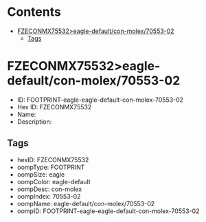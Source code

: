 



Contents
========

* [FZECONMX75532>eagle-default/con-molex/70553-02](#fzeconmx75532eagle-defaultcon-molex70553-02)
	* [Tags](#tags)

# FZECONMX75532>eagle-default/con-molex/70553-02

- ID: FOOTPRINT-eagle-eagle-default-con-molex-70553-02
- Hex ID: FZECONMX75532
- Name: 
- Description: 

## Tags

- hexID: FZECONMX75532
- oompType: FOOTPRINT
- oompSize: eagle
- oompColor: eagle-default
- oompDesc: con-molex
- oompIndex: 70553-02
- oompName: eagle-default/con-molex/70553-02
- oompID: FOOTPRINT-eagle-eagle-default-con-molex-70553-02

